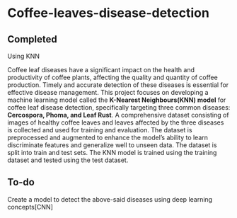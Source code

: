 # Coffee-leaves-disease-detection

Completed
----------
Using KNN

Coffee leaf diseases have a significant impact on the health and productivity
of coffee plants, affecting the quality and quantity of coffee production. Timely and
accurate detection of these diseases is essential for effective disease management.
This project focuses on developing a machine learning model called the **K-Nearest
Neighbours(KNN) model** for coffee leaf disease detection, specifically targeting three
common diseases: **Cercospora, Phoma, and Leaf Rust**. A comprehensive dataset
consisting of images of healthy coffee leaves and leaves affected by the three diseases
is collected and used for training and evaluation. The dataset is preprocessed and
augmented to enhance the model’s ability to learn discriminate features and generalize
well to unseen data. The dataset is split into train and test sets. The KNN model
is trained using the training dataset and tested using the test dataset.

To-do
------
Create a model to detect the above-said diseases using deep learning concepts[CNN]
